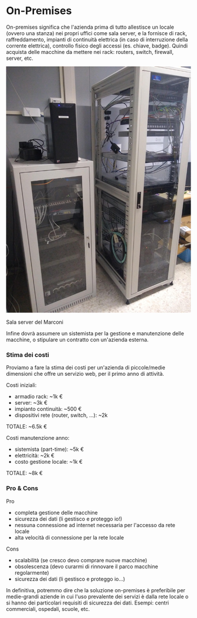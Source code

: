 # On-Premises
On-premises significa che l'azienda prima di tutto allestisce un locale (ovvero una stanza) nei propri uffici come sala server, e la fornisce di rack, raffreddamento, impianti di continuità elettrica (in caso di interruzione della corrente elettrica), controllo fisico degli accessi (es. chiave, badge). Quindi acquista delle macchine da mettere nei rack: routers, switch, firewall, server, etc.

<p class="centered img-container">
<img class="centered w80p" title="Marconi sala server" alt="Marconi sala server" src="assets/onprem.jpg">
<figcaption class="centered">Sala server del Marconi</figcaption>
</p>

Infine dovrà assumere un sistemista per la gestione e manutenzione delle macchine, o stipulare un contratto con un'azienda esterna.

### Stima dei costi
Proviamo a fare la stima dei costi per un'azienda di piccole/medie dimensioni che offre un servizio web, per il primo anno di attività.

Costi iniziali:
- armadio rack: ~1k €
- server: ~3k €
- impianto continuità: ~500 €
- dispositivi rete (router, switch, ...): ~2k

TOTALE: ~6.5k €

Costi manutenzione anno:
- sistemista (part-time): ~5k €
- elettricità: ~2k €
- costo gestione locale: ~1k €

TOTALE: ~8k €


### Pro & Cons
Pro
- completa gestione delle macchine
- sicurezza dei dati (li gestisco e proteggo io!)
- nessuna connessione ad internet necessaria per l'accesso da rete locale
- alta velocità di connessione per la rete locale

Cons
- scalabilità (se cresco devo comprare nuove macchine)
- obsolescenza (devo curarmi di rinnovare il parco macchine regolarmente)
- sicurezza dei dati (li gestisco e proteggo io...)

In definitiva, potremmo dire che la soluzione on-premises è preferibile per medie-grandi aziende in cui l'uso prevalente dei servizi è dalla rete locale o si hanno dei particolari requisiti di sicurezza dei dati. Esempi: centri commerciali, ospedali, scuole, etc. 

